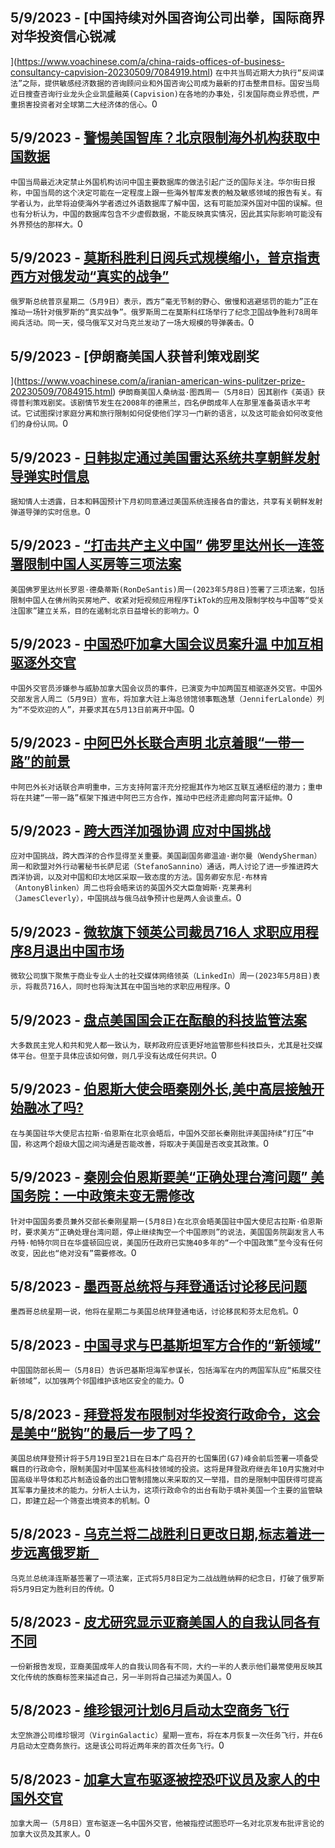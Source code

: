 
  ## 5/9/2023 - [中国持续对外国咨询公司出拳，国际商界对华投资信心锐减

  ](https://www.voachinese.com/a/china-raids-offices-of-business-consultancy-capvision-20230509/7084919.html)
 ```在中共当局近期大力执行“反间谍法”之际，提供敏感经济数据的咨询顾问业和外国咨询公司成为最新的打击整肃目标。国安当局近日搜查咨询行业龙头企业凯盛融英(Capvision)在各地的办事处，引发国际商业界恐慌，严重损害投资者对全球第二大经济体的信心。```0
  ## 5/9/2023 - [警惕美国智库？北京限制海外机构获取中国数据](https://www.voachinese.com/a/access-to-chinese-databases-tightened-for-foreign-think-tanks-050923/7084992.html)
 ```中国当局最近决定禁止外国机构访问中国主要数据库的做法引起广泛的国际关注。华尔街日报称，中国当局的这个决定可能在一定程度上跟一些海外智库发表的触及敏感领域的报告有关。有学者认为，此举将迫使海外学者透过外语数据库了解中国，这有可能加深外国对中国的误解。但也有分析认为，中国的数据库包含不少虚假数据，不能反映真实情况，因此其实际影响可能没有外界预估的那样大。```0
  ## 5/9/2023 - [莫斯科胜利日阅兵式规模缩小，普京指责西方对俄发动“真实的战争”](https://www.voachinese.com/a/putin-tells-wwii-event-west-is-waging-a-real-war-on-russia-050923/7085036.html)
 ```俄罗斯总统普京星期二（5月9日）表示，西方“毫无节制的野心、傲慢和逃避惩罚的能力”正在推动一场针对俄罗斯的“真实战争”。俄罗斯周二在莫斯科红场举行了纪念卫国战争胜利78周年阅兵活动。同一天，侵乌俄军又对乌克兰发动了一场大规模的导弹袭击。```0
  ## 5/9/2023 - [伊朗裔美国人获普利策戏剧奖

 ](https://www.voachinese.com/a/iranian-american-wins-pulitzer-prize-20230509/7084915.html)
 ```伊朗裔美国人桑纳滋·图西周一（5月8日）因其剧作《英语》获得普利策戏剧奖。该剧情节发生在2008年的德黑兰，四名伊朗成年人在那里准备英语水平考试。它试图探讨家庭分离和旅行限制如何促使他们学习一门新的语言，以及这可能会如何改变他们的身份认同。```0
  ## 5/9/2023 - [日韩拟定通过美国雷达系统共享朝鲜发射导弹实时信息](https://www.voachinese.com/a/japan-and-south-korea-to-link-their-us-radar-systems-20230509/7084848.html)
 ```据知情人士透露，日本和韩国预计下月初同意通过美国系统连接各自的雷达，共享有关朝鲜发射弹道导弹的实时信息。```0
  ## 5/9/2023 - [“打击共产主义中国” 佛罗里达州长一连签署限制中国人买房等三项法案](https://www.voachinese.com/a/florida-governor-signs-bills-to-limit-beijing-influence-20230509/7084829.html)
 ```美国佛罗里达州长罗恩·德桑蒂斯(RonDeSantis)周一(2023年5月8日)签署了三项法案，包括限制中国人在佛州购买房地产、收紧对短视频应用程序TikTok的应用及限制学校与中国等“受关注国家”建立关系，目的在遏制北京日益增长的影响力。```0
  ## 5/9/2023 - [中国恐吓加拿大国会议员案升温 中加互相驱逐外交官](https://www.voachinese.com/a/china-canada-expel-diplomats-20230509/7084820.html)
 ```中国外交官员涉嫌参与威胁加拿大国会议员的事件，已演变为中加两国互相驱逐外交官。中国外交部发言人周二（5月9日）宣布，将加拿大驻上海总领馆领事甄逸慧（JenniferLalonde）列为“不受欢迎的人”，并要求其在5月13日前离开中国。```0
  ## 5/9/2023 - [中阿巴外长联合声明 北京着眼“一带一路”的前景](https://www.voachinese.com/a/china-pakistan-taliban-foreign-minister-meeting-20230509/7084816.html)
 ```中阿巴外长对话联合声明重申，三方支持阿富汗充分挖掘其作为地区互联互通枢纽的潜力；重申将在共建“一带一路”框架下推进中阿巴三方合作，推动中巴经济走廊向阿富汗延伸。```0
  ## 5/9/2023 - [跨大西洋加强协调 应对中国挑战](https://www.voachinese.com/a/us-eu-china-policy-coordination-20230509/7084772.html)
 ```应对中国挑战，跨大西洋的合作显得至关重要。美国副国务卿温迪·谢尔曼（WendySherman）周一和欧盟对外行动署秘书长萨尼诺（StefanoSannino）通话，两人讨论了进一步推进跨大西洋协调，以及对中国和印太地区采取一致态度的方法。国务卿安东尼·布林肯（AntonyBlinken）周二也将会晤来访的英国外交大臣詹姆斯·克莱弗利（JamesCleverly），中国挑战与俄乌战争预计也是两人会谈重点。```0
  ## 5/9/2023 - [微软旗下领英公司裁员716人 求职应用程序8月退出中国市场](https://www.voachinese.com/a/linkedin-to-phase-out-chinese-app-by-august-20230509/7084763.html)
 ```微软公司旗下聚焦于商业专业人士的社交媒体网络领英（LinkedIn）周一(2023年5月8日)表示，将裁员716人，同时也将淘汰其在中国当地的求职应用程序。```0
  ## 5/9/2023 - [盘点美国国会正在酝酿的科技监管法案](https://www.voachinese.com/a/congress-eyes-new-rules-for-tech-what-s-under-consideration-20230508/7084639.html)
 ```大多数民主党人和共和党人都一致认为，联邦政府应该更好地监管那些科技巨头，尤其是社交媒体平台。但至于具体应该如何做，则几乎没有达成任何共识。```0
  ## 5/9/2023 - [伯恩斯大使会晤秦刚外长,美中高层接触开始融冰了吗?](https://www.voachinese.com/a/after-high-level-meeting-china-urges-us-to-correct-itself-20230508/7084630.html)
 ```在与美国驻华大使尼古拉斯·伯恩斯在北京会晤后，中国外交部长秦刚批评美国持续“打压”中国，称这两个超级大国之间沟通是否能改善，将取决于美国是否改变其政策。```0
  ## 5/9/2023 - [秦刚会伯恩斯要美“正确处理台湾问题” 美国务院：一中政策未变无需修改](https://www.voachinese.com/a/us-said-no-need-to-correct-one-china-policy-in-response-to-beijings-demand-to-correctly-handle-taiwan-issue-20230508/7084262.html)
 ```针对中国国务委员兼外交部长秦刚星期一(5月8日)在北京会晤美国驻中国大使尼古拉斯·伯恩斯时，要求美方“正确处理台湾问题，停止继续掏空一个中国原则”的说法，美国国务院副发言人韦丹特·帕特尔同日在华盛顿回应说，美国历任政府已实施40多年的“一个中国政策”至今没有任何改变，因此也“绝对没有”需要修改。```0
  ## 5/8/2023 - [墨西哥总统将与拜登通话讨论移民问题](https://www.voachinese.com/a/mexico-president-talk-vs-biden-20230508/7084243.html)
 ```墨西哥总统星期一说，他将在星期二与美国总统拜登通电话，讨论移民和芬太尼危机。```0
  ## 5/8/2023 - [中国寻求与巴基斯坦军方合作的“新领域”](https://www.voachinese.com/a/china-seeks-new-fields-of-cooperation-with-pakistan-military-20230508/7084230.html)
 ```中国国防部长周一（5月8日）告诉巴基斯坦海军参谋长，包括海军在内的两国军队应“拓展交往新领域”，以加强两个邻国维护该地区安全的能力。```0
  ## 5/8/2023 - [拜登将发布限制对华投资行政命令，这会是美中“脱钩”的最后一步了吗？](https://www.voachinese.com/a/biden-china-executive-order-attempts-to-close-a-loophole-20230508/7084187.html)
 ```美国总统拜登预计将于5月19日至21日在日本广岛召开的七国集团(G7)峰会前后签署一项备受瞩目的行政命令，限制美国对中国某些高科技领域的投资。这将是拜登政府继去年10月实施对中国高级半导体和芯片制造设备的出口管制措施以来采取的又一举措，目的是限制中国获得可提高其军事力量技术的能力。分析人士认为，这项行政命令的出台有助于填补美国一个主要的监管缺口，即建立起一个筛查出境资本的机制。```0
  ## 5/8/2023 - [乌克兰将二战胜利日更改日期,标志着进一步远离俄罗斯    ](https://www.voachinese.com/a/ukraine-s-new-date-of-v-day-anniversary-marks-a-shift-away-from-russia-20230508/7084196.html)
 ```乌克兰总统泽连斯基签署了一项法案，正式将5月8日定为二战战胜纳粹的纪念日，打破了俄罗斯将5月9日定为胜利日的传统。```0
  ## 5/8/2023 - [皮尤研究显示亚裔美国人的自我认同各有不同](https://www.voachinese.com/a/pew-study-finds-asian-americans-identify-themselves-in-diverse-ways-20230508/7084081.html)
 ```一份新报告发现，亚裔美国成年人的自我认同各有不同，大约一半的人表示他们最常使用反映其文化传统的族裔标签来描述自己，另一半则将自己描述为美国人。```0
  ## 5/8/2023 - [维珍银河计划6月启动太空商务飞行](https://www.voachinese.com/a/virgin-galactic-launches-space-commercial-fights-20230508/7084147.html)
 ```太空旅游公司维珍银河（VirginGalactic）星期一宣布，将在本月恢复一次任务飞行，并在6月启动太空商务旅行。这是该公司将近两年来的首次任务飞行。```0
  ## 5/8/2023 - [加拿大宣布驱逐被控恐吓议员及家人的中国外交官](https://www.voachinese.com/a/canada-expels-chinese-diplomat-over-alleged-intimidation-plan-20230508/7084110.html)
 ```加拿大周一（5月8日）宣布驱逐一名中国外交官，他被指控试图恐吓一名对北京发布批评言论的加拿大议员及其家人。```0